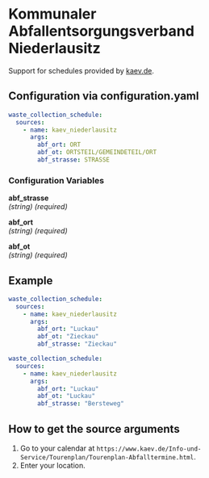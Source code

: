 # Kommunaler Abfallentsorgungsverband Niederlausitz

Support for schedules provided by [kaev.de](https://www.kaev.de/).

## Configuration via configuration.yaml

```yaml
waste_collection_schedule:
  sources:
    - name: kaev_niederlausitz
      args:
        abf_ort: ORT
        abf_ot: ORTSTEIL/GEMEINDETEIL/ORT
        abf_strasse: STRASSE
```

### Configuration Variables

**abf_strasse**<br>
*(string) (required)*

**abf_ort**<br>
*(string) (required)*

**abf_ot**<br>
*(string) (required)*

## Example

```yaml
waste_collection_schedule:
  sources:
    - name: kaev_niederlausitz
      args:
        abf_ort: "Luckau"
        abf_ot: "Zieckau"
        abf_strasse: "Zieckau"
```

```yaml
waste_collection_schedule:
  sources:
    - name: kaev_niederlausitz
      args:
        abf_ort: "Luckau"
        abf_ot: "Luckau"
        abf_strasse: "Bersteweg"
```


## How to get the source arguments


1. Go to your calendar at `https://www.kaev.de/Info-und-Service/Tourenplan/Tourenplan-Abfalltermine.html`.
2. Enter your location.
